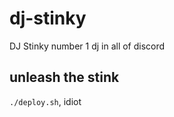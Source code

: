 # dj-stinky
DJ Stinky number 1 dj in all of discord

## unleash the stink
``` ./deploy.sh ```, idiot
